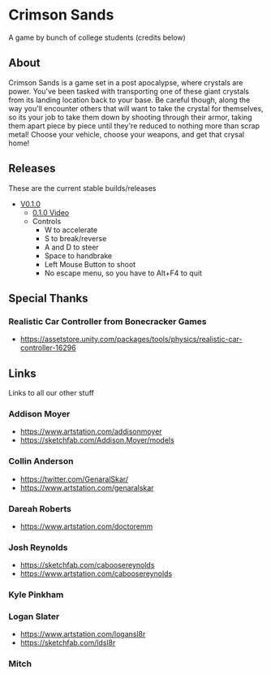 # Crimson Sands
A game by bunch of college students (credits below)

## About
Crimson Sands is a game set in a post apocalypse, where crystals are power. You've been tasked with transporting one of these giant crystals from its landing location back to your base. Be careful though, along the way you'll encounter others that will want to take the crystal for themselves, so its your job to take them down by shooting through their armor, taking them apart piece by piece until they're reduced to nothing more than scrap metal! Choose your vehicle, choose your weapons, and get that crysal home!

## Releases
These are the current stable builds/releases
- [V0.1.0](https://drive.google.com/file/d/16lFl2HQKqc4FfFLB7sl5i4gXDIhMRops/view)
  - [0.1.0 Video](https://youtu.be/tvedBjCEEF8)
  - Controls
      - W to accelerate
      - S to break/reverse
      - A and D to steer
      - Space to handbrake
      - Left Mouse Button to shoot
      - No escape menu, so you have to Alt+F4 to quit

## Special Thanks
### Realistic Car Controller from Bonecracker Games
- https://assetstore.unity.com/packages/tools/physics/realistic-car-controller-16296

## Links
Links to all our other stuff
### Addison Moyer
- https://www.artstation.com/addisonmoyer
- https://sketchfab.com/Addison.Moyer/models

### Collin Anderson
- https://twitter.com/GenaralSkar/
- https://www.artstation.com/genaralskar

### Dareah Roberts
- https://www.artstation.com/doctoremm

### Josh Reynolds
- https://sketchfab.com/caboosereynolds
- https://www.artstation.com/caboosereynolds

### Kyle Pinkham

### Logan Slater
- https://www.artstation.com/logansl8r
- https://sketchfab.com/ldsl8r

### Mitch

